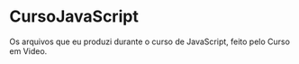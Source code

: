 # CursoJavaScript
Os arquivos que eu produzi durante o curso de JavaScript, feito pelo Curso em Video.
